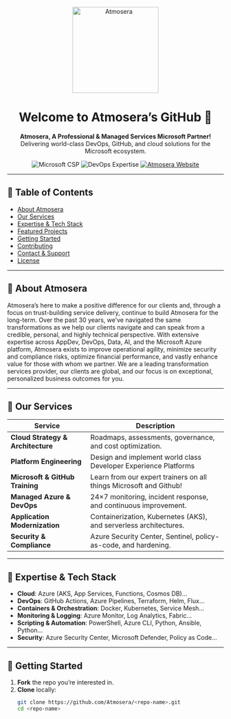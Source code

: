 <p align="center">
  <img src="https://www.atmosera.com/wp-content/uploads/2021/11/atmosera_logo.svg" alt="Atmosera" width="200" />
</p>

<h1 align="center">Welcome to Atmosera’s GitHub 👋</h1>
<p align="center">
  <strong>Atmosera, A Professional & Managed Services Microsoft Partner!</strong><br>
  Delivering world-class DevOps, GitHub, and cloud solutions for the Microsoft ecosystem.
</p>

<p align="center">
  <!-- Microsoft Partner Badge -->
  <img src="https://img.shields.io/badge/Microsoft%20Partner-Cloud_Solution_Provider-0078D4?logo=microsoft" alt="Microsoft CSP" />
  <!-- DevOps Badge -->
  <img src="https://img.shields.io/badge/DevOps-Expert-4AB197?logo=azuredevops" alt="DevOps Expertise" />
  <!-- Website Badge -->
  <a href="https://atmosera.com">
    <img src="https://img.shields.io/badge/Website-atmosera.com-blue" alt="Atmosera Website" />
  </a>
</p>

---

## 📖 Table of Contents

- [About Atmosera](#-about-atmosera)  
- [Our Services](#-our-services)  
- [Expertise & Tech Stack](#-expertise--tech-stack)  
- [Featured Projects](#-featured-projects)  
- [Getting Started](#-getting-started)  
- [Contributing](#-contributing)  
- [Contact & Support](#-contact--support)  
- [License](#-license)  

---

## 🏢 About Atmosera

Atmosera’s here to make a positive difference for our clients and, through a focus on trust-building service delivery, continue to build Atmosera for the long-term. Over the past 30 years, we’ve navigated the same transformations as we help our clients navigate and can speak from a credible, personal, and highly technical perspective. With extensive expertise across AppDev, DevOps, Data, AI, and the Microsoft Azure platform, Atmosera exists to improve operational agility, minimize security and compliance risks, optimize financial performance, and vastly enhance value for those with whom we partner.  We are a leading transformation services provider, our clients are global, and our focus is on exceptional, personalized business outcomes for you.

---

## 💼 Our Services

| Service                             | Description                                                        |
|-------------------------------------|--------------------------------------------------------------------|
| **Cloud Strategy & Architecture**   | Roadmaps, assessments, governance, and cost optimization.          |
| **Platform Engineering**            | Design and implement world class Developer Experience Platforms    |
| **Microsoft & GitHub Training**     | Learn from our expert trainers on all things Microsoft and Github! |
| **Managed Azure & DevOps**          | 24×7 monitoring, incident response, and continuous improvement.    |
| **Application Modernization**       | Containerization, Kubernetes (AKS), and serverless architectures.  |
| **Security & Compliance**           | Azure Security Center, Sentinel, policy-as-code, and hardening.    |

---

## 🚀 Expertise & Tech Stack

- **Cloud**: Azure (AKS, App Services, Functions, Cosmos DB)...
- **DevOps**: GitHub Actions, Azure Pipelines, Terraform, Helm, Flux...
- **Containers & Orchestration**: Docker, Kubernetes, Service Mesh...
- **Monitoring & Logging**: Azure Monitor, Log Analytics, Fabric...
- **Scripting & Automation**: PowerShell, Azure CLI, Python, Ansible, Python...
- **Security**: Azure Security Center, Microsoft Defender, Policy as Code...

---

## 🏁 Getting Started

1. **Fork** the repo you’re interested in.  
2. **Clone** locally:
   ```bash
   git clone https://github.com/Atmosera/<repo-name>.git
   cd <repo-name>


